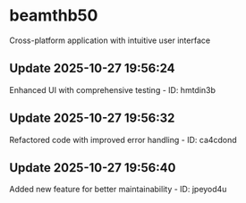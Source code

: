 # beamthb50
Cross-platform application with intuitive user interface

## Update 2025-10-27 19:56:24
Enhanced UI with comprehensive testing - ID: hmtdin3b


## Update 2025-10-27 19:56:32
Refactored code with improved error handling - ID: ca4cdond


## Update 2025-10-27 19:56:40
Added new feature for better maintainability - ID: jpeyod4u


